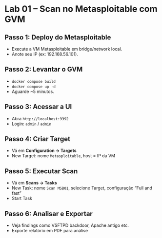 # Lab 01 – Scan no Metasploitable com GVM

## Passo 1: Deploy do Metasploitable
- Execute a VM Metasploitable em bridge/network local.
- Anote seu IP (ex: 192.168.56.101).

## Passo 2: Levantar o GVM
- `docker compose build`
- `docker compose up -d`
- Aguarde ~5 minutos.

## Passo 3: Acessar a UI
- Abra `http://localhost:9392`
- Login: `admin` / `admin`

## Passo 4: Criar Target
- Vá em **Configuration → Targets**
- New Target: nome `Metasploitable`, host = IP da VM

## Passo 5: Executar Scan
- Vá em **Scans → Tasks**
- New Task: nome `Scan MSB01`, selecione Target, configuração “Full and fast”
- Start Task

## Passo 6: Analisar e Exportar
- Veja findings como VSFTPD backdoor, Apache antigo etc.
- Exporte relatório em PDF para análise

